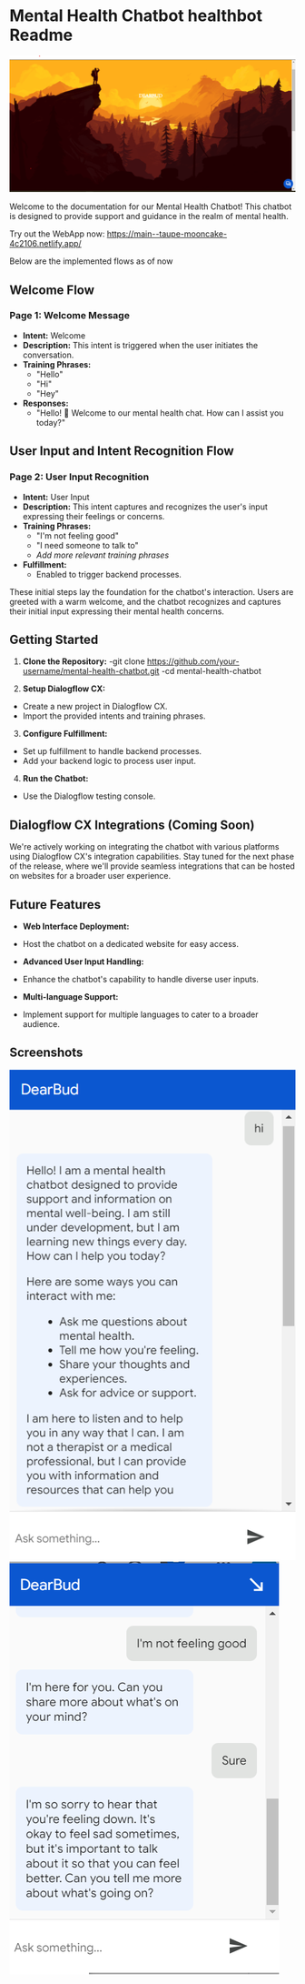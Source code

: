 # Mental Health Chatbot healthbot Readme

![alt text](https://github.com/schaaya/healthbot/blob/main/HomeScreen.png)

Welcome to the documentation for our Mental Health Chatbot! This chatbot is designed to provide support and guidance in the realm of mental health. 

Try out the WebApp now: https://main--taupe-mooncake-4c2106.netlify.app/

Below are the implemented flows as of now

## Welcome Flow

### Page 1: Welcome Message

- **Intent:** Welcome
- **Description:** This intent is triggered when the user initiates the conversation.
- **Training Phrases:**
  - "Hello"
  - "Hi"
  - "Hey"
- **Responses:**
  - "Hello! 🌟 Welcome to our mental health chat. How can I assist you today?"

## User Input and Intent Recognition Flow

### Page 2: User Input Recognition

- **Intent:** User Input
- **Description:** This intent captures and recognizes the user's input expressing their feelings or concerns.
- **Training Phrases:**
  - "I'm not feeling good"
  - "I need someone to talk to"
  - *Add more relevant training phrases*
- **Fulfillment:**
  - Enabled to trigger backend processes.

These initial steps lay the foundation for the chatbot's interaction. Users are greeted with a warm welcome, and the chatbot recognizes and captures their initial input expressing their mental health concerns.

## Getting Started

1. **Clone the Repository:**
   -git clone https://github.com/your-username/mental-health-chatbot.git
   -cd mental-health-chatbot

2. **Setup Dialogflow CX:**
- Create a new project in Dialogflow CX.
- Import the provided intents and training phrases.

3. **Configure Fulfillment:**
- Set up fulfillment to handle backend processes.
- Add your backend logic to process user input.

4. **Run the Chatbot:**
- Use the Dialogflow testing console.

## Dialogflow CX Integrations (Coming Soon)

We're actively working on integrating the chatbot with various platforms using Dialogflow CX's integration capabilities. Stay tuned for the next phase of the release, where we'll provide seamless integrations that can be hosted on websites for a broader user experience.

## Future Features

- **Web Interface Deployment:**
- Host the chatbot on a dedicated website for easy access.

- **Advanced User Input Handling:**
- Enhance the chatbot's capability to handle diverse user inputs.

- **Multi-language Support:**
- Implement support for multiple languages to cater to a broader audience.

## Screenshots
![alt text](https://github.com/schaaya/healthbot/blob/main/Screenshot%202023-11-06%20212848.png)
![alt text](https://github.com/schaaya/healthbot/blob/main/Screenshot%202023-11-06%20213048.png)



